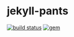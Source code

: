 # jekyll-pants

[![build status](https://img.shields.io/travis/agriffis/jekyll-pants/master.svg?style=plastic)](https://travis-ci.org/agriffis/jekyll-pants?branch=master)
[![gem](https://img.shields.io/gem/v/jekyll-pants.svg)](https://rubygems.org/gems/jekyll-pants)
